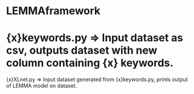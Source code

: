# LEMMAframework

# {x}keywords.py => Input dataset as csv, outputs dataset with new column containing {x} keywords.

{x}XLnet.py => Input dataset generated from {x}keywords.py, prints output of LEMMA model on dataset.
